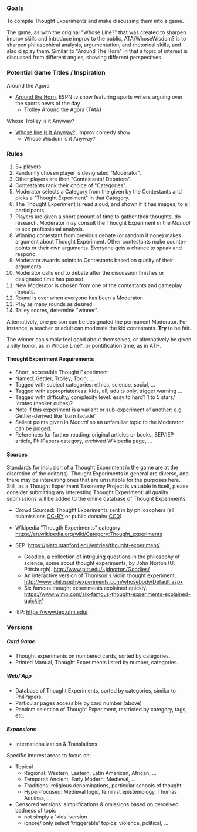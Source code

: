 ### Goals

To compile Thought Experiments and make discussing them into a game. 

The game, as with the original "Whose Line?" that was created to sharpen improv skills and introduce improv to the public, ATA/WhoseWisdom? is to sharpen philosophical analysis, argumentation, and rhetorical skills, and also display them. Similar to "Around The Horn" in that a topic of interest is discussed from different angles, showing different perspectives.

### Potential Game Titles / Inspiration

Around the Agora 

 - [Around the Horn](https://www.youtube.com/results?search_query=around+the+horn), ESPN tv show featuring sports writers arguing over the sports news of the day 
    - Trolley Around the Agora (TAtA)

Whose Trolley is it Anyway? 

 - [Whose line is it Anyway?](https://www.youtube.com/results?search_query=whose+line+is+it+anyway), improv comedy show
    - Whose Wisdom is it Anyway?

### Rules

1. 3+ players
2. Randomly chosen player is designated "Moderator".
3. Other players are then "Contestants/ Debators".
4. Contestants rank their choice of "Categories".
5. Moderator selects a Category from the given by the Contestants and picks a "Thought Experiment" in that Category.
6. The Thought Experiment is read aloud, and shown if it has images, to all participants.
7. Players are given a short amount of time to gather their thoughts, do research. Moderator may consult the Thought Experiment in the *Manual* to see professional analysis.
8. Winning contestant from previous debate (or random if none) makes argument about Thought Experiment. Other contestants make counter-points or their own arguments. Everyone gets a chance to speak and respond.
9. Moderator awards points to Contestants based on quality of their arguments.
10. Moderator calls end to debate after the discussion finishes or designated time has passed.
11. New Moderator is chosen from one of the contestants and gameplay repeats.
12. Round is over when everyone has been a Moderator.
13. Play as many rounds as desired.
14. Talley scores, determine "winner".

Alternatively, one person can be designated the permanent Moderator. For instance, a teacher or adult can moderate the kid contestants. __Try__ to be fair.

The winner can simply feel good about themselves, or alternatively be given a silly honor, as in Whose Line?, or pontification time, as in ATH.

#### Thought Experiment Requirements

- Short, accessible Thought Experiment
- Named: Gettier, Trolley, Toxin, ...
- Tagged with subject categories: ethics, science, social, ...
- Tagged with appropriateness: kids, all, adults only, trigger warning ...
- Tagged with difficulty/ complexity level: easy to hard? 1 to 5 stars/ 'crates (necker cubes)?
- Note if this experiment is a variant or sub-experiment of another: e.g. Gettier-derived like 'barn facade'
- Salient points given in *Manual* so an unfamiliar topic to the Moderator can be judged.
- References for further reading: original articles or books, SEP/IEP article, PhilPapers category, *archived* Wikipedia page, ...

#### Sources

Standards for inclusion of a Thought Experiment in the game are at the discretion of the editor(s). Thought Experiments in general are diverse, and there may be interesting ones that are unsuitable for the purposes here. Still, as a Thought Experiment Taxonomy Project is valuable in itself, please consider submitting any interesting Thought Experiment: all quality submissions will be added to the online database of Thought Experiments.

- Crowd Sourced: Thought Experiments sent in by philosophers (all submissions [CC-BY](https://creativecommons.org/licenses/by/4.0/) or public domain/ [CC0](https://creativecommons.org/choose/zero/))
- Wikipedia "Thougth Experiments" category: https://en.wikipedia.org/wiki/Category:Thought_experiments
- SEP: https://plato.stanford.edu/entries/thought-experiment/
  - Goodies, a collection of intriguing questions in the philosophy of science, some about thought experiments, by John Norton (U. Pittsburgh). http://www.pitt.edu/~jdnorton/Goodies/
  - An interactive version of Thomson's violin thought experiment. http://www.philosophyexperiments.com/whosebody/Default.aspx
  - Six famous thought experiments explained quickly. https://www.wimp.com/six-famous-thought-experiments-explained-quickly/

- IEP: https://www.iep.utm.edu/


### Versions

##### Card Game

- Thought experiments on numbered cards, sorted by categories.
- Printed Manual, Thought Experiments listed by number, categories.

##### Web/ App

- Database of Thought Experiments, sorted by categories, similar to PhilPapers.
- Particular pages accessible by card number (above)
- Random selection of Thought Experiment, restricted by category, tags, etc.

##### Expansions

- Internationalization & Translations

Specific interest areas to focus on:

- Topical
  - Regional: Western, Eastern, Latin American, African, ...
  - Temporal: Ancient, Early Modern, Medieval, ...
  - Traditions: religious denominations, particular schools of thought
  - Hyper-focused: Medieval logic, feminist epistemology, Thomas Aquinas, ...
- Censored versions: simplifications & omissions based on perceived badness of topic
  - not simply a 'kids' version
  - ignore/ only select 'triggerable' topics: violence, political, ...

